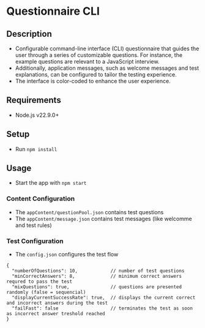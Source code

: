 # Questionnaire CLI

## Description
  - Configurable command-line interface (CLI) questionnaire that guides the user through a series of customizable questions. For instance, the example questions are relevant to a JavaScript interview.
  - Additionally, application messages, such as welcome messages and test explanations, can be configured to tailor the testing experience.
  - The interface is color-coded to enhance the user experience.

## Requirements
 - Node.js v22.9.0+

## Setup
  - Run `npm install`

## Usage
  - Start the app with `npm start`

### Content Configuration
  - The `appContent/questionPool.json` contains test questions
  - The `appContent/message.json` contains test messages (like welcomme and test rules)

### Test Configuration
  - The `config.json` configures the test flow
```
{
  "numberOfQuestions": 10,            // number of test questions
  "minCorrectAnswers": 8,             // minimum correct answers requred to pass the test
  "mixQuestions": true,               // questions are presented randomly (false = sequencial)
  "displayCurrentSuccessRate": true,  // displays the current correct and incorrect answers during the test
  "failFast": false                   // terminates the test as soon as incorrect answer treshold reached
}
```